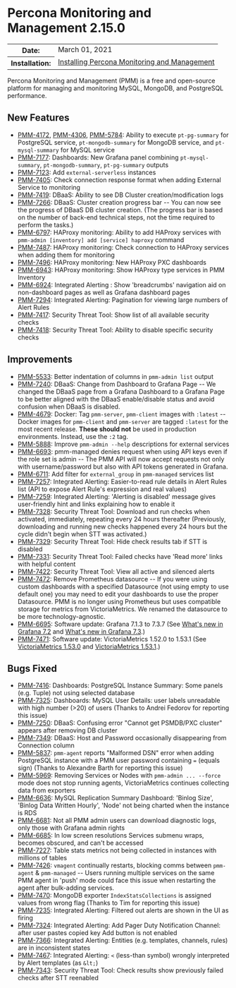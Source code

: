 # Percona Monitoring and Management 2.15.0

<table class="docutils field-list" frame="void" rules="none">
  <colgroup>
    <col class="field-name">
    <col class="field-body">
  </colgroup>
  <tbody valign="top">
    <tr class="field-odd field">
      <th class="field-name">Date:</th>
      <td class="field-body">March 01, 2021</td>
    </tr>
    <tr class="field-even field">
      <th class="field-name">Installation:</th>
      <td class="field-body">
        <a class="reference external" href="https://www.percona.com/software/pmm/quickstart">Installing Percona Monitoring and Management</a></td>
    </tr>
  </tbody>
</table>

Percona Monitoring and Management (PMM) is a free and open-source platform for managing and monitoring MySQL, MongoDB, and PostgreSQL performance.

## New Features

* [PMM-4172](https://jira.percona.com/browse/PMM-4172), [PMM-4306](https://jira.percona.com/browse/PMM-4306), [PMM-5784](https://jira.percona.com/browse/PMM-5784): Ability to execute `pt-pg-summary` for PostgreSQL service, `pt-mongodb-summary` for MongoDB service, and `pt-mysql-summary` for MySQL service
* [PMM-7177](https://jira.percona.com/browse/PMM-7177): Dashboards: New Grafana panel combining `pt-mysql-summary`, `pt-mongodb-summary`, `pt-pg-summary` outputs
* [PMM-7123](https://jira.percona.com/browse/PMM-7123): Add `external-serverless` instances
* [PMM-7405](https://jira.percona.com/browse/PMM-7405): Check connection response format when adding External Service to monitoring
* [PMM-7419](https://jira.percona.com/browse/PMM-7419): DBaaS: Ability to see DB Cluster creation/modification logs
* [PMM-7266](https://jira.percona.com/browse/PMM-7266): DBaaS: Cluster creation progress bar -- You can now see the progress of DBaaS DB cluster creation. (The progress bar is based on the number of back-end technical steps, not the time required to perform the tasks.)
* [PMM-6797](https://jira.percona.com/browse/PMM-6797): HAProxy monitoring: Ability to add HAProxy services with `pmm-admin [inventory] add [service] haproxy` command
* [PMM-7487](https://jira.percona.com/browse/PMM-7487): HAProxy monitoring: Check connection to HAProxy services when adding them for monitoring
* [PMM-7496](https://jira.percona.com/browse/PMM-7496): HAProxy monitoring: New HAProxy PXC dashboards
* [PMM-6943](https://jira.percona.com/browse/PMM-6943): HAProxy monitoring: Show HAProxy type services in PMM Inventory
* [PMM-6924](https://jira.percona.com/browse/PMM-6924): Integrated Alerting : Show 'breadcrumbs' navigation aid on non-dashboard pages as well as Grafana dashboard pages
* [PMM-7294](https://jira.percona.com/browse/PMM-7294): Integrated Alerting: Pagination for viewing large numbers of Alert Rules
* [PMM-7417](https://jira.percona.com/browse/PMM-7417): Security Threat Tool: Show list of all available security checks
* [PMM-7418](https://jira.percona.com/browse/PMM-7418): Security Threat Tool: Ability to disable specific security checks



## Improvements

* [PMM-5533](https://jira.percona.com/browse/PMM-5533): Better indentation of columns in `pmm-admin list` output
* [PMM-7240](https://jira.percona.com/browse/PMM-7240): DBaaS: Change from Dashboard to Grafana Page -- We changed the DBaaS page from a Grafana Dashboard to a Grafana Page to be better aligned with the DBaaS enable/disable status and avoid confusion when DBaaS is disabled.
* [PMM-4679](https://jira.percona.com/browse/PMM-4679): Docker: Tag `pmm-server`, `pmm-client` images with `:latest` -- Docker images for `pmm-client` and `pmm-server` are tagged `:latest` for the most recent release. **These should not** be used in production environments. Instead, use the `:2` tag.
* [PMM-5888](https://jira.percona.com/browse/PMM-5888): Improve `pmm-admin --help` descriptions for external services
* [PMM-6693](https://jira.percona.com/browse/PMM-6693): pmm-managed denies request when using API keys even if the role set is admin -- The PMM API will now accept requests not only with username/password but also with API tokens generated in Grafana.
* [PMM-6711](https://jira.percona.com/browse/PMM-6711): Add filter for `external_group` in `pmm-managed` services list
* [PMM-7257](https://jira.percona.com/browse/PMM-7257): Integrated Alerting: Easier-to-read rule details in Alert Rules list (API to expose Alert Rule's expression and real values)
* [PMM-7259](https://jira.percona.com/browse/PMM-7259): Integrated Alerting: 'Alerting is disabled' message gives user-friendly hint and links explaining how to enable it
* [PMM-7328](https://jira.percona.com/browse/PMM-7328): Security Threat Tool: Download and run checks when activated, immediately, repeating every 24 hours thereafter (Previously, downloading and running new checks happened every 24 hours but the cycle didn't begin when STT was activated.)
* [PMM-7329](https://jira.percona.com/browse/PMM-7329): Security Threat Tool: Hide check results tab if STT is disabled
* [PMM-7331](https://jira.percona.com/browse/PMM-7331): Security Threat Tool: Failed checks have 'Read more' links with helpful content
* [PMM-7422](https://jira.percona.com/browse/PMM-7422): Security Threat Tool: View all active and silenced alerts
* [PMM-7472](https://jira.percona.com/browse/PMM-7472): Remove Prometheus datasource -- If you were using custom dashboards with a specified Datasource (not using empty to use default one) you may need to edit your dashboards to use the proper Datasource. PMM is no longer using Prometheus but uses compatible storage for metrics from VictoriaMetrics. We renamed the datasource to be more technology-agnostic.
* [PMM-6695](https://jira.percona.com/browse/PMM-6695): Software update: Grafana 7.1.3 to 7.3.7 (See [What's new in Grafana 7.2](https://grafana.com/docs/grafana/latest/whatsnew/whats-new-in-v7-2) and [What's new in Grafana 7.3](https://grafana.com/docs/grafana/latest/whatsnew/whats-new-in-v7-3/).)
* [PMM-7471](https://jira.percona.com/browse/PMM-7471): Software update: VictoriaMetrics 1.52.0 to 1.53.1 (See [VictoriaMetrics 1.53.0](https://github.com/VictoriaMetrics/VictoriaMetrics/releases/tag/v1.53.0) and [VictoriaMetrics 1.53.1](https://github.com/VictoriaMetrics/VictoriaMetrics/releases/tag/v1.53.1).)



## Bugs Fixed

* [PMM-7416](https://jira.percona.com/browse/PMM-7416): Dashboards: PostgreSQL Instance Summary: Some panels (e.g. Tuple) not using selected database
* [PMM-7325](https://jira.percona.com/browse/PMM-7325): Dashboards: MySQL User Details: user labels unreadable with high number (>20) of users (Thanks to Andrei Fedorov for reporting this issue)
* [PMM-7250](https://jira.percona.com/browse/PMM-7250): DBaaS: Confusing error "Cannot get PSMDB/PXC cluster" appears after removing DB cluster
* [PMM-7349](https://jira.percona.com/browse/PMM-7349): DBaaS: Host and Password occasionally disappearing from Connection column
* [PMM-5837](https://jira.percona.com/browse/PMM-5837): `pmm-agent` reports "Malformed DSN" error when adding PostgreSQL instance with a PMM user password containing `=` (equals sign) (Thanks to Alexandre Barth for reporting this issue)
* [PMM-5969](https://jira.percona.com/browse/PMM-5969): Removing Services or Nodes with `pmm-admin ... --force` mode does not stop running agents, VictoriaMetrics continues collecting data from exporters
* [PMM-6636](https://jira.percona.com/browse/PMM-6636): MySQL Replication Summary Dashboard: 'Binlog Size', 'Binlog Data Written Hourly', 'Node' not being charted when the instance is RDS
* [PMM-6681](https://jira.percona.com/browse/PMM-6681): Not all PMM admin users can download diagnostic logs, only those with Grafana admin rights
* [PMM-6685](https://jira.percona.com/browse/PMM-6685): In low screen resolutions Services submenu wraps, becomes obscured, and can't be accessed
* [PMM-7227](https://jira.percona.com/browse/PMM-7227): Table stats metrics not being collected in instances with millions of tables
* [PMM-7426](https://jira.percona.com/browse/PMM-7426): `vmagent` continually restarts, blocking comms between `pmm-agent` & `pmm-managed` -- Users running multiple services on the same PMM agent in 'push' mode could face this issue when restarting the agent after bulk-adding services.
* [PMM-7470](https://jira.percona.com/browse/PMM-7470): MongoDB exporter `IndexStatsCollections` is assigned values from wrong flag (Thanks to Tim for reporting this issue)
* [PMM-7235](https://jira.percona.com/browse/PMM-7235): Integrated Alerting: Filtered out alerts are shown in the UI as firing
* [PMM-7324](https://jira.percona.com/browse/PMM-7324): Integrated Alerting: Add Pager Duty Notification Channel: after user pastes copied key Add button is not enabled
* [PMM-7366](https://jira.percona.com/browse/PMM-7366): Integrated Alerting: Entities (e.g. templates, channels, rules) are in inconsistent states
* [PMM-7467](https://jira.percona.com/browse/PMM-7467): Integrated Alerting: `<` (less-than symbol) wrongly interpreted by Alert templates (as `&lt;`)
* [PMM-7343](https://jira.percona.com/browse/PMM-7343): Security Threat Tool: Check results show previously failed checks after STT reenabled
